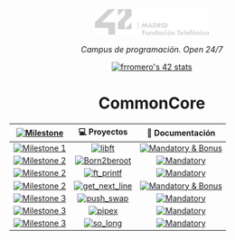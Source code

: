 <p align="center" width="100%">
    <a href="42_Madrid/42"><img width="40%" src="42_Madrid/img/logo5.png"></a> </p>
<p align="center" width="100%"><i>Campus de programación. Open 24/7 </i></p>

<div align="center">

[![frromero's 42 stats](https://badge.mediaplus.ma/greenbinary/frromero?1337Badge=off&UM6P=off)](https://github.com/oakoudad/badge42)

# CommonCore

|  [![Milestone](https://img.shields.io/badge/%20%20Milestone%20%20-ffffff)](#) | 💻 Proyectos | 📝 Documentación |
|------|:------------:|:------------------:|
| [![Milestone 1](https://img.shields.io/badge/%20%20Milestone%201%20-228B22)](#)  | [![libft](https://img.shields.io/badge/%20%20libft%20%20-228B22)](42_Madrid/0/) | [![Mandatory & Bonus](https://img.shields.io/badge/Mandatory%20&%20Bonus-228B22)](42_Madrid/0/) |
| [![Milestone 2](https://img.shields.io/badge/%20%20Milestone%202%20-4682B4)](#)  | [![Born2beroot](https://img.shields.io/badge/%20%20Born2beroot%20%20-4682B4)](42_Madrid/milestone_1/born2beroot) | [![Mandatory](https://img.shields.io/badge/Mandatory-4682B4)](42_Madrid/milestone_1/born2beroot) |
| [![Milestone 2](https://img.shields.io/badge/%20%20Milestone%202%20-4682B4)](#) | [![ft_printf](https://img.shields.io/badge/%20%20ft_printf%20%20-4682B4)](42_Madrid/milestone_1/printf/) | [![Mandatory](https://img.shields.io/badge/Mandatory-4682B4)](42_Madrid/milestone_1/printf/) |
| [![Milestone 2](https://img.shields.io/badge/%20%20Milestone%202%20-4682B4)](#) | [![get_next_line](https://img.shields.io/badge/%20%20get_next_line%20%20-4682B4)](42_Madrid/milestone_1/get_next_line/) | [![Mandatory & Bonus](https://img.shields.io/badge/Mandatory%20&%20Bonus-4682B4)](42_Madrid/milestone_1/get_next_line/) |
| [![Milestone 3](https://img.shields.io/badge/%20%20Milestone%203%20-1E90FF)](#)  | [![push_swap](https://img.shields.io/badge/%20%20push_swap%20%20-1E90FF)](42_Madrid/milestone_2/push_swap/) | [![Mandatory](https://img.shields.io/badge/Mandatory-1E90FF)](42_Madrid/milestone_2/push_swap/) |
| [![Milestone 3](https://img.shields.io/badge/%20%20Milestone%203%20-1E90FF)](#)  | [![pipex](https://img.shields.io/badge/%20%20pipex%20%20-1E90FF)](42_Madrid/milestone_2/pipex/) | [![Mandatory](https://img.shields.io/badge/Mandatory-1E90FF)](42_Madrid/milestone_2/pipex/) |
| [![Milestone 3](https://img.shields.io/badge/%20%20Milestone%203%20-1E90FF)](#)  | [![so_long](https://img.shields.io/badge/%20%20so_long%20%20-1E90FF)](42_Madrid/milestone_2/so_long/) | [![Mandatory](https://img.shields.io/badge/Mandatory-1E90FF)](42_Madrid/milestone_2/so_long/) |

</div>
